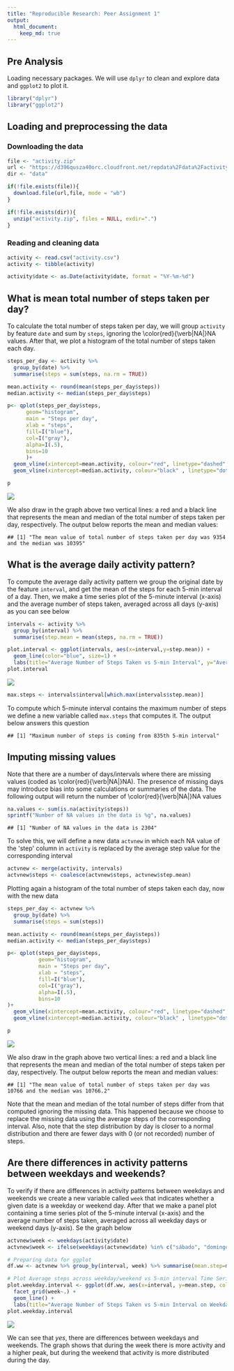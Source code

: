 ```yaml
---
title: "Reproducible Research: Peer Assignment 1"
output: 
  html_document:
    keep_md: true
---
```

## Pre Analysis
Loading necessary packages. We will use ``dplyr`` to clean and explore data and
``ggplot2`` to plot it.

```r
library("dplyr")
library("ggplot2")
```

## Loading and preprocessing the data ###
### Downloading the data

```r
file <- "activity.zip"
url <- "https://d396qusza40orc.cloudfront.net/repdata%2Fdata%2Factivity.zip"
dir <- "data"

if(!file.exists(file)){
  download.file(url,file, mode = "wb") 
}

if(!file.exists(dir)){
  unzip("activity.zip", files = NULL, exdir=".")
}
```

### Reading and cleaning data

```r
activity <- read.csv("activity.csv")
activity <- tibble(activity)

activity$date <- as.Date(activity$date, format = "%Y-%m-%d")
```

## What is mean total number of steps taken per day?
To calculate the total number of steps taken per day, we will group ``activity`` by feature ``date`` and sum by ``steps``, ignoring the \color{red}{\verb|NA|}NA values.
After that, we plot a histogram of the total number of steps taken each day.

```r
steps_per_day <- activity %>% 
  group_by(date) %>% 
  summarise(steps = sum(steps, na.rm = TRUE))

mean.activity <- round(mean(steps_per_day$steps))
median.activity <- median(steps_per_day$steps)

p<- qplot(steps_per_day$steps,
      geom="histogram",
      main = "Steps per day", 
      xlab = "steps",  
      fill=I("blue"), 
      col=I("gray"), 
      alpha=I(.5),
      bins=10
      )+ 
  geom_vline(xintercept=mean.activity, colour="red", linetype="dashed", size=1) +
  geom_vline(xintercept=median.activity, colour="black" , linetype="dotted", size=1)

p
```

![](PA1_template_files/figure-html/unnamed-chunk-4-1.png)<!-- -->

We also draw in the graph above two vertical lines: a red and a black line that represents the mean and median of the total number of steps taken per day, respectively. The output below reports the mean and median values:


```
## [1] "The mean value of total number of steps taken per day was 9354 and the median was 10395"
```

## What is the average daily activity pattern?
To compute the average daily activity pattern we group the original date by the feature ``interval``, and get the mean of the steps for each 5-min interval of a day. Then, we make a time series plot of the 5-minute interval (x-axis) and the average number of steps taken, averaged across all days (y-axis) as you can see below

```r
intervals <- activity %>% 
  group_by(interval) %>% 
  summarise(step.mean = mean(steps, na.rm = TRUE))

plot.interval <- ggplot(intervals, aes(x=interval,y=step.mean)) + 
  geom_line(color="blue", size=1) + 
  labs(title="Average Number of Steps Taken vs 5-min Interval", y="Average Number of Steps", x="5-min Interval Times Series")
plot.interval
```

![](PA1_template_files/figure-html/unnamed-chunk-6-1.png)<!-- -->

```r
max.steps <- intervals$interval[which.max(intervals$step.mean)]
```
To compute which 5-minute interval contains the maximum number of steps we define a new variable called ``max.steps`` that computes it. The output below answers this question


```
## [1] "Maximum number of steps is coming from 835th 5-min interval"
```

## Imputing missing values
Note that there are a number of days/intervals where there are missing values (coded as \color{red}{\verb|NA|}NA). The presence of missing days may introduce bias into some calculations or summaries of the data. The following output will return the number of \color{red}{\verb|NA|}NA values

```r
na.values <- sum(is.na(activity$steps))
sprintf("Number of NA values in the data is %g", na.values)
```

```
## [1] "Number of NA values in the data is 2304"
```

To solve this, we will define a new data ``actvnew`` in which each NA value of the 'step' column in ``activity`` is replaced by the average step value for the corresponding interval

```r
actvnew <- merge(activity, intervals)
actvnew$steps <- coalesce(actvnew$steps, actvnew$step.mean)
```

Plotting again a histogram of the total number of steps taken each day, now with the new data


```r
steps_per_day <- actvnew %>% 
  group_by(date) %>% 
  summarise(steps = sum(steps))

mean.activity <- round(mean(steps_per_day$steps))
median.activity <- median(steps_per_day$steps)

p<- qplot(steps_per_day$steps,
          geom="histogram",
          main = "Steps per day", 
          xlab = "steps",  
          fill=I("blue"), 
          col=I("gray"), 
          alpha=I(.5),
          bins=10
)+ 
  geom_vline(xintercept=mean.activity, colour="red", linetype="dashed", size=1) +
  geom_vline(xintercept=median.activity, colour="black" , linetype="dotted", size=1)

p
```

![](PA1_template_files/figure-html/unnamed-chunk-10-1.png)<!-- -->

We also draw in the graph above two vertical lines: a red and a black line that represents the mean and median of the total number of steps taken per day, respectively. The output below reports the mean and median values:


```
## [1] "The mean value of total number of steps taken per day was 10766 and the median was 10766.2"
```

Note that the mean and median of the total number of steps differ from that computed ignoring the missing data. This happened because we choose to replace the missing data using the average steps of the corresponding interval. Also, note that the step distribution by day is closer to a normal distribution and there are fewer days with 0 (or not recorded) number of steps.
## Are there differences in activity patterns between weekdays and weekends?

To verify if there are differences in activity patterns between weekdays and weekends we create a new variable called ``week`` that indicates whether a given date is a weekday or weekend day. After that we make a panel plot containing a time series plot of the 5-minute interval (x-axis) and the average number of steps taken, averaged across all weekday days or weekend days (y-axis). Se the graph below


```r
actvnew$week <- weekdays(activity$date)
actvnew$week <- ifelse(weekdays(actvnew$date) %in% c("sábado", "domingo"), "weekend", "weekday")

# Preparing data for ggplot
df.ww <- actvnew %>% group_by(interval, week) %>% summarise(mean.step=mean(steps))

# Plot Average steps across weekday/weekend vs 5-min interval Time Series
plot.weekday.interval <- ggplot(df.ww, aes(x=interval, y=mean.step, color=week)) + 
  facet_grid(week~.) +
  geom_line() + 
  labs(title="Average Number of Steps Taken vs 5-min Interval on Weekday/Weekend", y="Average Number of Steps", x="5-min Interval Times Series")
plot.weekday.interval
```

![](PA1_template_files/figure-html/unnamed-chunk-12-1.png)<!-- -->

We can see that *yes*, there are differences between weekdays and weekends. The graph shows that during the week there is more activity and a higher peak, but during the weekend that activity is more distributed during the day.
